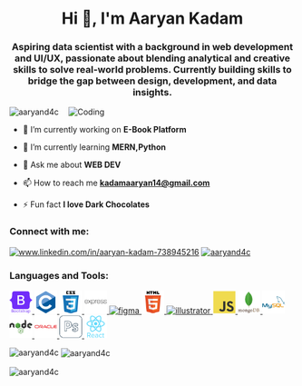 

<h1 align="center">Hi 👋, I'm Aaryan Kadam</h1>
<h3 align="center">Aspiring data scientist with a background in web development and UI/UX, passionate about blending analytical and creative skills to solve real-world problems. Currently building skills to bridge the gap between design, development, and data insights.</h3>
<img align="right" alt="Coding" width="400"    src="https://i.pinimg.com/originals/f9/57/6f/f9576fca9fc8ef79976a1d6327bbe9ae.gif">

<p align="left"> <img src="https://komarev.com/ghpvc/?username=aaryand4c&label=Profile%20views&color=0e75b6&style=flat" alt="aaryand4c" /> </p>

- 🔭 I’m currently working on **E-Book Platform**

- 🌱 I’m currently learning **MERN,Python**

- 💬 Ask me about **WEB DEV**

- 📫 How to reach me **kadamaaryan14@gmail.com**

- ⚡ Fun fact **I love Dark Chocolates**

<h3 align="left">Connect with me:</h3>
<p align="left">
<a href="https://linkedin.com/in/www.linkedin.com/in/aaryan-kadam-738945216" target="blank"><img align="center" src="https://raw.githubusercontent.com/rahuldkjain/github-profile-readme-generator/master/src/images/icons/Social/linked-in-alt.svg" alt="www.linkedin.com/in/aaryan-kadam-738945216" height="30" width="40" /></a>
<a href="https://www.leetcode.com/aaryand4c" target="blank"><img align="center" src="https://raw.githubusercontent.com/rahuldkjain/github-profile-readme-generator/master/src/images/icons/Social/leet-code.svg" alt="aaryand4c" height="30" width="40" /></a>
</p>

<h3 align="left">Languages and Tools:</h3>
<p align="left"> <a href="https://getbootstrap.com" target="_blank" rel="noreferrer"> <img src="https://raw.githubusercontent.com/devicons/devicon/master/icons/bootstrap/bootstrap-plain-wordmark.svg" alt="bootstrap" width="40" height="40"/> </a> <a href="https://www.cprogramming.com/" target="_blank" rel="noreferrer"> <img src="https://raw.githubusercontent.com/devicons/devicon/master/icons/c/c-original.svg" alt="c" width="40" height="40"/> </a> <a href="https://www.w3schools.com/css/" target="_blank" rel="noreferrer"> <img src="https://raw.githubusercontent.com/devicons/devicon/master/icons/css3/css3-original-wordmark.svg" alt="css3" width="40" height="40"/> </a> <a href="https://expressjs.com" target="_blank" rel="noreferrer"> <img src="https://raw.githubusercontent.com/devicons/devicon/master/icons/express/express-original-wordmark.svg" alt="express" width="40" height="40"/> </a> <a href="https://www.figma.com/" target="_blank" rel="noreferrer"> <img src="https://www.vectorlogo.zone/logos/figma/figma-icon.svg" alt="figma" width="40" height="40"/> </a> <a href="https://www.w3.org/html/" target="_blank" rel="noreferrer"> <img src="https://raw.githubusercontent.com/devicons/devicon/master/icons/html5/html5-original-wordmark.svg" alt="html5" width="40" height="40"/> </a> <a href="https://www.adobe.com/in/products/illustrator.html" target="_blank" rel="noreferrer"> <img src="https://www.vectorlogo.zone/logos/adobe_illustrator/adobe_illustrator-icon.svg" alt="illustrator" width="40" height="40"/> </a> <a href="https://developer.mozilla.org/en-US/docs/Web/JavaScript" target="_blank" rel="noreferrer"> <img src="https://raw.githubusercontent.com/devicons/devicon/master/icons/javascript/javascript-original.svg" alt="javascript" width="40" height="40"/> </a> <a href="https://www.mongodb.com/" target="_blank" rel="noreferrer"> <img src="https://raw.githubusercontent.com/devicons/devicon/master/icons/mongodb/mongodb-original-wordmark.svg" alt="mongodb" width="40" height="40"/> </a> <a href="https://www.mysql.com/" target="_blank" rel="noreferrer"> <img src="https://raw.githubusercontent.com/devicons/devicon/master/icons/mysql/mysql-original-wordmark.svg" alt="mysql" width="40" height="40"/> </a> <a href="https://nodejs.org" target="_blank" rel="noreferrer"> <img src="https://raw.githubusercontent.com/devicons/devicon/master/icons/nodejs/nodejs-original-wordmark.svg" alt="nodejs" width="40" height="40"/> </a> <a href="https://www.oracle.com/" target="_blank" rel="noreferrer"> <img src="https://raw.githubusercontent.com/devicons/devicon/master/icons/oracle/oracle-original.svg" alt="oracle" width="40" height="40"/> </a> <a href="https://www.photoshop.com/en" target="_blank" rel="noreferrer"> <img src="https://raw.githubusercontent.com/devicons/devicon/master/icons/photoshop/photoshop-line.svg" alt="photoshop" width="40" height="40"/> </a> <a href="https://reactjs.org/" target="_blank" rel="noreferrer"> <img src="https://raw.githubusercontent.com/devicons/devicon/master/icons/react/react-original-wordmark.svg" alt="react" width="40" height="40"/> </a> </p>

<p><img align="left" src="https://github-readme-stats.vercel.app/api/top-langs?username=aaryand4c&show_icons=true&locale=en&layout=compact" alt="aaryand4c" /></p>

<p>&nbsp;<img align="center" src="https://github-readme-stats.vercel.app/api?username=aaryand4c&show_icons=true&locale=en" alt="aaryand4c" /></p>

<p><img align="center" src="https://github-readme-streak-stats.herokuapp.com/?user=aaryand4c&" alt="aaryand4c" /></p>
